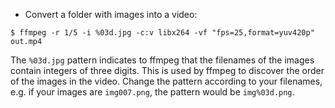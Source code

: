 * Convert a folder with images into a video:
```
$ ffmpeg -r 1/5 -i %03d.jpg -c:v libx264 -vf "fps=25,format=yuv420p" out.mp4
```
The `%03d.jpg` pattern indicates to ffmpeg that the filenames of the images contain integers of three digits. This is used by ffmpeg to discover the order of the images in the video. Change the pattern according to your filenames, e.g. if your images are `img007.png`, the pattern would be `img%03d.png`.
